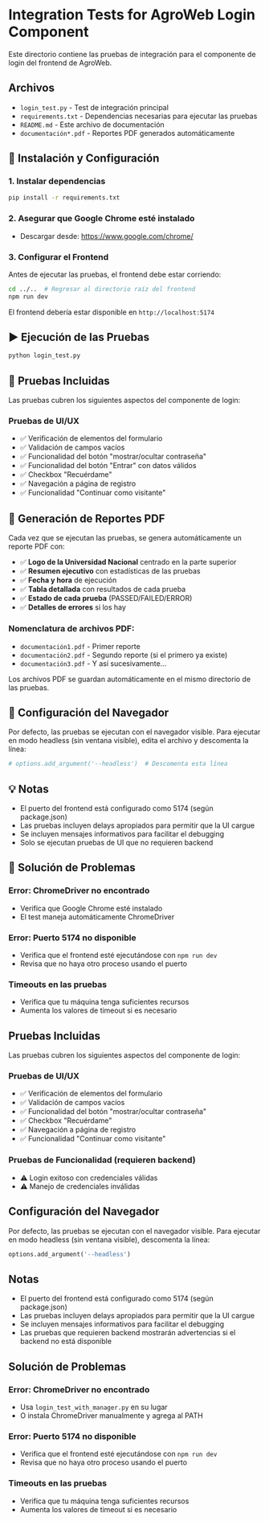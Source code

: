 # Integration Tests for AgroWeb Login Component

Este directorio contiene las pruebas de integración para el componente de login del frontend de AgroWeb.

## Archivos

- `login_test.py` - Test de integración principal  
- `requirements.txt` - Dependencias necesarias para ejecutar las pruebas
- `README.md` - Este archivo de documentación
- `documentación*.pdf` - Reportes PDF generados automáticamente

## 🚀 Instalación y Configuración

### 1. Instalar dependencias
```bash
pip install -r requirements.txt
```

### 2. Asegurar que Google Chrome esté instalado
- Descargar desde: https://www.google.com/chrome/

### 3. Configurar el Frontend
Antes de ejecutar las pruebas, el frontend debe estar corriendo:

```bash
cd ../..  # Regresar al directorio raíz del frontend
npm run dev
```

El frontend debería estar disponible en `http://localhost:5174`

## ▶️ Ejecución de las Pruebas

```bash
python login_test.py
```

## 🧪 Pruebas Incluidas

Las pruebas cubren los siguientes aspectos del componente de login:

### Pruebas de UI/UX
- ✅ Verificación de elementos del formulario
- ✅ Validación de campos vacíos  
- ✅ Funcionalidad del botón "mostrar/ocultar contraseña"
- ✅ Funcionalidad del botón "Entrar" con datos válidos
- ✅ Checkbox "Recuérdame"
- ✅ Navegación a página de registro
- ✅ Funcionalidad "Continuar como visitante"

## 📄 Generación de Reportes PDF

Cada vez que se ejecutan las pruebas, se genera automáticamente un reporte PDF con:

- ✅ **Logo de la Universidad Nacional** centrado en la parte superior
- ✅ **Resumen ejecutivo** con estadísticas de las pruebas
- ✅ **Fecha y hora** de ejecución  
- ✅ **Tabla detallada** con resultados de cada prueba
- ✅ **Estado de cada prueba** (PASSED/FAILED/ERROR)
- ✅ **Detalles de errores** si los hay

### Nomenclatura de archivos PDF:
- `documentación1.pdf` - Primer reporte
- `documentación2.pdf` - Segundo reporte (si el primero ya existe)
- `documentación3.pdf` - Y así sucesivamente...

Los archivos PDF se guardan automáticamente en el mismo directorio de las pruebas.

## 🔧 Configuración del Navegador

Por defecto, las pruebas se ejecutan con el navegador visible. Para ejecutar en modo headless (sin ventana visible), edita el archivo y descomenta la línea:

```python
# options.add_argument('--headless')  # Descomenta esta línea
```

## 💡 Notas

- El puerto del frontend está configurado como 5174 (según package.json)
- Las pruebas incluyen delays apropiados para permitir que la UI cargue
- Se incluyen mensajes informativos para facilitar el debugging
- Solo se ejecutan pruebas de UI que no requieren backend

## 🔧 Solución de Problemas

### Error: ChromeDriver no encontrado
- Verifica que Google Chrome esté instalado
- El test maneja automáticamente ChromeDriver

### Error: Puerto 5174 no disponible  
- Verifica que el frontend esté ejecutándose con `npm run dev`
- Revisa que no haya otro proceso usando el puerto

### Timeouts en las pruebas
- Verifica que tu máquina tenga suficientes recursos
- Aumenta los valores de timeout si es necesario

## Pruebas Incluidas

Las pruebas cubren los siguientes aspectos del componente de login:

### Pruebas de UI/UX
- ✅ Verificación de elementos del formulario
- ✅ Validación de campos vacíos
- ✅ Funcionalidad del botón "mostrar/ocultar contraseña"
- ✅ Checkbox "Recuérdame"
- ✅ Navegación a página de registro
- ✅ Funcionalidad "Continuar como visitante"

### Pruebas de Funcionalidad (requieren backend)
- ⚠️ Login exitoso con credenciales válidas
- ⚠️ Manejo de credenciales inválidas

## Configuración del Navegador

Por defecto, las pruebas se ejecutan con el navegador visible. Para ejecutar en modo headless (sin ventana visible), descomenta la línea:

```python
options.add_argument('--headless')
```

## Notas

- El puerto del frontend está configurado como 5174 (según package.json)
- Las pruebas incluyen delays apropiados para permitir que la UI cargue
- Se incluyen mensajes informativos para facilitar el debugging
- Las pruebas que requieren backend mostrarán advertencias si el backend no está disponible

## Solución de Problemas

### Error: ChromeDriver no encontrado
- Usa `login_test_with_manager.py` en su lugar
- O instala ChromeDriver manualmente y agrega al PATH

### Error: Puerto 5174 no disponible
- Verifica que el frontend esté ejecutándose con `npm run dev`
- Revisa que no haya otro proceso usando el puerto

### Timeouts en las pruebas
- Verifica que tu máquina tenga suficientes recursos
- Aumenta los valores de timeout si es necesario
